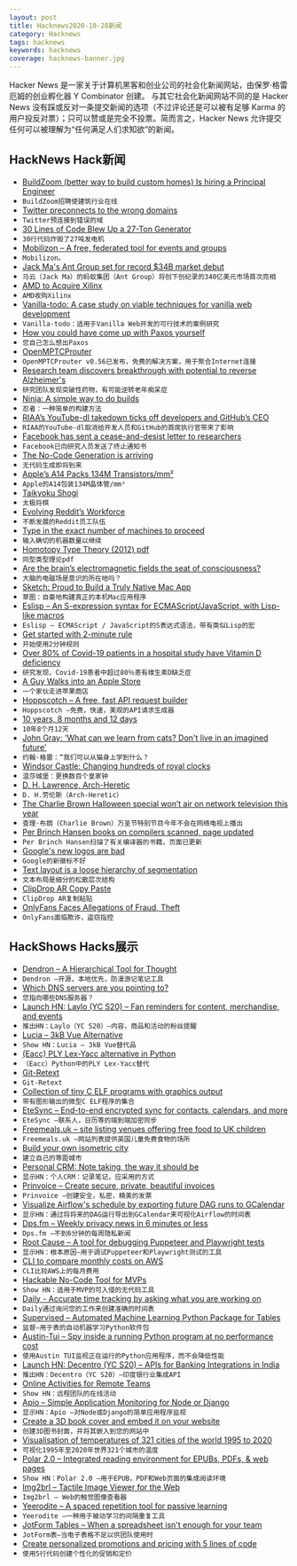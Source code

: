 ```yaml
---
layout: post
title: Hacknews2020-10-28新闻
category: Hacknews
tags: hacknews
keywords: hacknews
coverage: hacknews-banner.jpg
---
```


Hacker News 是一家关于计算机黑客和创业公司的社会化新闻网站，由保罗·格雷厄姆的创业孵化器 Y Combinator 创建。
与其它社会化新闻网站不同的是 Hacker News 没有踩或反对一条提交新闻的选项（不过评论还是可以被有足够 Karma 的用户投反对票）；只可以赞或是完全不投票。简而言之，Hacker News 允许提交任何可以被理解为“任何满足人们求知欲”的新闻。

## HackNews Hack新闻


- [BuildZoom (better way to build custom homes) Is hiring a Principal Engineer](https://jobs.lever.co/buildzoom)
- `BuildZoom招聘使建筑行业在线`
- [Twitter preconnects to the wrong domains](https://www.ctrl.blog/entry/twitter-preconnects.html)
- `Twitter预连接到错误的域`
- [30 Lines of Code Blew Up a 27-Ton Generator](https://www.wired.com/story/how-30-lines-of-code-blew-up-27-ton-generator/)
- `30行代码炸毁了27吨发电机`
- [Mobilizon – A free, federated tool for events and groups](https://framablog.org/2020/10/27/mobilizon-your-events-your-groups-your-data/)
- `Mobilizon。`
- [Jack Ma's Ant Group set for record $34B market debut](https://www.bbc.co.uk/news/business-54692537)
- `马云（Jack Ma）的蚂蚁集团（Ant Group）将创下创纪录的340亿美元市场首次亮相`
- [AMD to Acquire Xilinx](https://www.amd.com/en/corporate/xilinx-acquisition)
- `AMD收购Xilinx`
- [Vanilla-todo: A case study on viable techniques for vanilla web development](https://github.com/morris/vanilla-todo)
- `Vanilla-todo：适用于Vanilla Web开发的可行技术的案例研究`
- [How you could have come up with Paxos yourself](https://explain.yshui.dev/distributed%20system/2020/09/20/paxos.html)
- `您自己怎么想出Paxos`
- [OpenMPTCProuter](https://www.openmptcprouter.com)
- `OpenMPTCProuter v0.56已发布，免费的解决方案，用于聚合Internet连接`
- [Research team discovers breakthrough with potential to reverse Alzheimer's](https://news.ucalgary.ca/news/research-team-discovers-breakthrough-potential-prevent-reverse-alzheimers)
- `研究团队发现突破性药物，有可能逆转老年痴呆症`
- [Ninja: A simple way to do builds](https://jvns.ca/blog/2020/10/26/ninja--a-simple-way-to-do-builds/)
- `忍者：一种简单的构建方法`
- [RIAA’s YouTube-dl takedown ticks off developers and GitHub’s CEO](https://torrentfreak.com/riaas-youtube-dl-takedown-ticks-of-developers-and-githubs-ceo-201027/)
- `RIAA的YouTube-dl取消给开发人员和GitHub的首席执行官带来了影响`
- [Facebook has sent a cease-and-desist letter to researchers](https://twitter.com/AlexanderAbdo/status/1319761452832534531)
- `Facebook已向研究人员发送了终止通知书`
- [The No-Code Generation is arriving](https://techcrunch.com/2020/10/26/the-no-code-generation-is-arriving/)
- `无代码生成即将到来`
- [Apple’s A14 Packs 134M Transistors/mm²](https://semianalysis.com/apples-a14-packs-134-million-transistors-mm2-but-falls-far-short-of-tsmcs-density-claims/)
- `Apple的A14包装134M晶体管/mm²`
- [Taikyoku Shogi](https://en.wikipedia.org/wiki/Taikyoku_shogi)
- `太极将棋`
- [Evolving Reddit’s Workforce](https://redditblog.com/2020/10/27/evolving-reddits-workforce/)
- `不断发展的Reddit员工队伍`
- [Type in the exact number of machines to proceed](https://rachelbythebay.com/w/2020/10/26/num/)
- `输入确切的机器数量以继续`
- [Homotopy Type Theory (2012) pdf](https://hottheory.files.wordpress.com/2012/08/hott2.pdf)
- `同型类型理论pdf`
- [Are the brain’s electromagnetic fields the seat of consciousness?](http://nautil.us/blog/are-the-brains-electromagnetic-fields-the-seat-of-consciousness)
- `大脑的电磁场是意识的所在地吗？`
- [Sketch: Proud to Build a Truly Native Mac App](https://www.sketch.com/blog/2020/10/26/part-of-your-world-why-we-re-proud-to-build-a-truly-native-mac-app/?hn)
- `草图：自豪地构建真正的本机Mac应用程序`
- [Eslisp – An S-expression syntax for ECMAScript/JavaScript, with Lisp-like macros](https://github.com/anko/eslisp)
- `Eslisp – ECMAScript / JavaScript的S表达式语法，带有类似Lisp的宏`
- [Get started with 2-minute rule](https://hoanhan.co/2-minute-rule)
- `开始使用2分钟规则`
- [Over 80% of Covid-19 patients in a hospital study have Vitamin D deficiency](https://www.endocrine.org/news-and-advocacy/news-room/2020/study-finds-over-80-percent-of-covid19-patients-have-vitamin-d-deficiency)
- `研究发现，Covid-19患者中超过80％患有维生素D缺乏症`
- [A Guy Walks into an Apple Store](https://birchtree.me/blog/a-guy-walks-into-an-apple-store/)
- `一个家伙走进苹果商店`
- [Hoppscotch – A free, fast API request builder](https://github.com/hoppscotch/hoppscotch)
- `Hoppscotch –免费，快速，美观的API请求生成器`
- [10 years, 8 months and 12 days](https://www.prototypo.io/blog/news/10-years-8-months-and-12-days/)
- `10年8个月12天`
- [John Gray: 'What can we learn from cats? Don't live in an imagined future'](https://www.theguardian.com/books/2020/oct/25/john-gray-what-can-we-learn-from-cats-dont-live-in-an-imagined-future)
- `约翰·格雷：“我们可以从猫身上学到什么？`
- [Windsor Castle: Changing hundreds of royal clocks](https://www.bbc.co.uk/news/in-pictures-54387428)
- `温莎城堡：更换数百个皇家钟`
- [D. H. Lawrence, Arch-Heretic](https://www.commonwealmagazine.org/arch-heretic)
- `D. H.劳伦斯（Arch-Heretic）`
- [The Charlie Brown Halloween special won’t air on network television this year](https://www.washingtonpost.com/opinions/2020/10/27/charlie-brown-halloween-special-great-pumpkin-streaming-apple-tv/)
- `查理·布朗（Charlie Brown）万圣节特别节目今年不会在网络电视上播出`
- [Per Brinch Hansen books on compilers scanned, page updated](http://pascal.hansotten.com/per-brinch-hansen/)
- `Per Brinch Hansen扫描了有关编译器的书籍，页面已更新`
- [Google's new logos are bad](https://techcrunch.com/2020/10/06/googles-new-logos-are-bad/)
- `Google的新徽标不好`
- [Text layout is a loose hierarchy of segmentation](https://raphlinus.github.io/text/2020/10/26/text-layout.html)
- `文本布局是细分的松散层次结构`
- [ClipDrop AR Copy Paste](https://clipdrop.co/)
- `ClipDrop AR复制粘贴`
- [OnlyFans Faces Allegations of Fraud, Theft](https://forensicnews.net/2020/08/13/onlyfans-faces-allegations-of-fraud-theft/)
- `OnlyFans面临欺诈，盗窃指控`


## HackShows Hacks展示

- [ Dendron – A Hierarchical Tool for Thought](https://dendron.so)
- `Dendron –开源，本地优先，防漫游记笔记工具`
- [ Which DNS servers are you pointing to?](https://which.nameserve.rs/)
- `您指向哪些DNS服务器？`
- [Launch HN: Laylo (YC S20) – Fan reminders for content, merchandise, and events](item?id=24886794)
- `推出HN：Laylo（YC S20）–内容，商品和活动的粉丝提醒`
- [ Lucia – 3kB Vue Alternative](https://github.com/aidenybai/lucia)
- `Show HN：Lucia – 3kB Vue替代品`
- [  (Eacc) PLY Lex-Yacc alternative in Python](https://github.com/iogf/eacc)
- `（Eacc）Python中的PLY Lex-Yacc替代`
- [ Git-Retext](https://blog.aloni.org/posts/gitology-2-git-retext/)
- `Git-Retext`
- [ Collection of tiny C ELF programs with graphics output](https://github.com/grz0zrg/tinycelfgraphics)
- `带有图形输出的微型C ELF程序的集合`
- [ EteSync – End-to-end encrypted sync for contacts, calendars, and more](https://www.etesync.com/)
- `EteSync –联系人，日历等的端到端加密同步`
- [ Freemeals.uk – site listing venues offering free food to UK children](https://freemeals.uk)
- `Freemeals.uk –网站列表提供英国儿童免费食物的场所`
- [ Build your own isometric city](https://victorribeiro.com/tileEditor/?example=01)
- `建立自己的等距城市`
- [ Personal CRM: Note taking, the way it should be](https://nat.app/calendar)
- `显示HN：个人CRM：记录笔记，应采用的方式`
- [ Prinvoice – Create secure, private, beautiful invoices](https://prinvoice.com)
- `Prinvoice –创建安全，私密，精美的发票`
- [ Visualize Airflow's schedule by exporting future DAG runs to GCalendar](https://github.com/domenp/aircal)
- `显示HN：通过将将来的DAG运行导出到GCalendar来可视化Airflow的时间表`
- [ Dps.fm – Weekly privacy news in 6 minutes or less](https://dps.fm)
- `Dps.fm –不到6分钟的每周隐私新闻`
- [ Root Cause – A tool for debugging Puppeteer and Playwright tests](https://www.testim.io/root-cause/)
- `显示HN：根本原因–用于调试Puppeteer和Playwright测试的工具`
- [ CLI to compare monthly costs on AWS](https://github.com/rocketmiles/aws-cct)
- `CLI比较AWS上的每月费用`
- [ Hackable No-Code Tool for MVPs](https://abstra.app/?ref=hn)
- `Show HN：适用于MVP的可入侵的无代码工具`
- [ Daily - Accurate time tracking by asking what you are working on](https://dailytimetracking.com/)
- `Daily通过询问您的工作来创建准确的时间表`
- [ Supervised – Automated Machine Learning Python Package for Tables](https://github.com/mljar/mljar-supervised)
- `监督–用于表的自动机器学习Python软件包`
- [ Austin-Tui – Spy inside a running Python program at no performance cost](https://github.com/P403n1x87/austin-tui)
- `使用Austin TUI监视正在运行的Python应用程序，而不会降低性能`
- [Launch HN: Decentro (YC S20) – APIs for Banking Integrations in India](item?id=24905977)
- `推出HN：Decentro（YC S20）–印度银行业集成API`
- [ Online Activities for Remote Teams](https://onsite.fun/)
- `Show HN：远程团队的在线活动`
- [ Apio – Simple Application Monitoring for Node or Django](https://github.com/apio-monitor)
- `显示HN：Apio –对Node或Django的简单应用程序监视`
- [ Create a 3D book cover and embed it on your website](https://3dbook.xyz/)
- `创建3D图书封面，并将其嵌入到您的网站中`
- [ Visualisation of temperatures of 321 cities of the world 1995 to 2020](https://todaystrends.app/)
- `可视化1995年至2020年世界321个城市的温度`
- [ Polar 2.0 – Integrated reading environment for EPUBs, PDFs, & web pages](https://getpolarized.io/)
- `Show HN：Polar 2.0 –用于EPUB，PDF和Web页面的集成阅读环境`
- [ Img2brl – Tactile Image Viewer for the Web](https://img2brl.delysid.org/)
- `Img2brl – Web的触觉图像查看器`
- [ Yeerodite – A spaced repetition tool for passive learning](https://yeerodite.com/?source=hn&campaign=showhn&utm_source=hn&utm_medium=showhn&utm_campaign=hn)
- `Yeerodite –一种用于被动学习的间隔重复工具`
- [ JotForm Tables – When a spreadsheet isn't enough for your team](https://www.jotform.com/products/tables/)
- `JotForm表–当电子表格不足以供团队使用时`
- [ Create personalized promotions and pricing with 5 lines of code](https://stack.promo/personalization.html?src=hn)
- `使用5行代码创建个性化的促销和定价`

